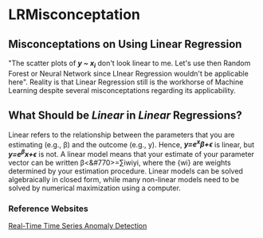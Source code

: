 # LRMisconceptation

## Misconceptations on Using Linear Regression

"The scatter plots of <b><i>y ~ x<sub>i</sub></i></b> don't look linear to me. Let's use then Random Forest or Neural Network since LInear Regression wouldn't be applicable here". Reality is that Linear Regression still is the workhorse of Machine Learning despite several misconceptations regarding its applicability. 

## What Should be <i>Linear</i> in <i>Linear</i> Regressions?

Linear refers to the relationship between the parameters that you are estimating (e.g., β) and the outcome (e.g., y). Hence, <b><i>y=e<sup>x</sup>β+ϵ</i></b> is linear, but <b><i>y=e<sup>β</sup>x+ϵ</i></b> is not. A linear model means that your estimate of your parameter vector can be written β<&#770>=∑iwiyi, where the {wi} are weights determined by your estimation procedure. Linear models can be solved algebraically in closed form, while many non-linear models need to be solved by numerical maximization using a computer.

### Reference Websites

[Real-Time Time Series Anomaly Detection](https://towardsdatascience.com/real-time-time-series-anomaly-detection-981cf1e1ca13)
